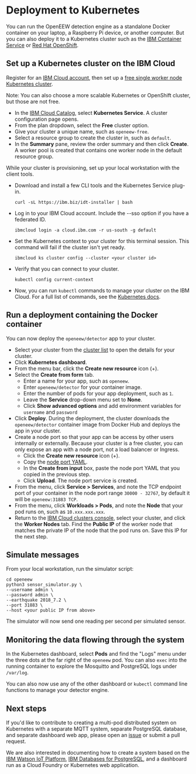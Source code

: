 # Deployment to Kubernetes

You can run the OpenEEW detection engine as a standalone Docker container on your laptop, a Raspberry Pi device, or another computer. But you can also deploy it to a Kubernetes cluster such as the [IBM Container Service](https://www.ibm.com/cloud/container-service/) or [Red Hat OpenShift](https://www.ibm.com/cloud/openshift).

## Set up a Kubernetes cluster on the IBM Cloud

Register for an [IBM Cloud account](https://developer.ibm.com/dwwi/jsp/register.jsp?eventid=cfc-2020-projects), then set up a [free single worker node Kubernetes cluster](https://cloud.ibm.com/docs/containers?topic=containers-getting-started#clusters_gs).

Note: You can also choose a more scalable Kubernetes or OpenShift cluster, but those are not free.

* In the [IBM Cloud Catalog](https://cloud.ibm.com/catalog?category=containers), select **Kubernetes Service**. A cluster configuration page opens.
* From the plan dropdown, select the **Free** cluster option.
* Give your cluster a unique name, such as `openeew-free`.
* Select a resource group to create the cluster in, such as `default`.
* In the **Summary** pane, review the order summary and then click **Create**. A worker pool is created that contains one worker node in the default resource group.

While your cluster is provisioning, set up your local workstation with the client tools.

* Download and install a few CLI tools and the Kubernetes Service plug-in.

  ```shell-script
  curl -sL https://ibm.biz/idt-installer | bash
  ```

* Log in to your IBM Cloud account. Include the --sso option if you have a federated ID.

  ```shell-script
  ibmcloud login -a cloud.ibm.com -r us-south -g default
  ```

* Set the Kubernetes context to your cluster for this terminal session. This command will fail if the cluster isn't yet ready.

  ```shell-script
  ibmcloud ks cluster config --cluster <your cluster id>
  ```

* Verify that you can connect to your cluster.

  ```shell-script
  kubectl config current-context
  ```

* Now, you can run `kubectl` commands to manage your cluster on the IBM Cloud. For a full list of commands, see the [Kubernetes docs](https://kubectl.docs.kubernetes.io/).

## Run a deployment containing the Docker container

You can now deploy the `openeew/detector` app to your cluster.

* Select your cluster from the [cluster list](https://cloud.ibm.com/kubernetes/clusters) to open the details for your cluster.
* Click **Kubernetes dashboard**.
* From the menu bar, click the **Create new resource** icon (+).
* Select the **Create from form** tab.
  * Enter a name for your app, such as `openeew`.
  * Enter `openeew/detector` for your container image.
  * Enter the number of pods for your app deployment, such as `1`.
  * Leave the **Service** drop-down menu set to **None**.
  * Click **Show advanced options** and add environment variables for `username` and `password`
* Click **Deploy**. During the deployment, the cluster downloads the `openeew/detector` container image from Docker Hub and deploys the app in your cluster.
* Create a node port so that your app can be access by other users internally or externally. Because your cluster is a free cluster, you can only expose an app with a node port, not a load balancer or Ingress.
  * Click the **Create new resource** icon (+).
  * Copy the [node port YAML](openeew.yaml).
  * In the **Create from input** box, paste the node port YAML that you copied in the previous step.
  * Click **Upload**. The node port service is created.
* From the menu, click **Service > Services**, and note the TCP endpoint port of your container in the node port range `30000 - 32767`, by default it will be `openeew:31883 TCP`.
* From the menu, click **Workloads > Pods**, and note the **Node** that your pod runs on, such as `10.xxx.xxx.xxx`.
* Return to the [IBM Cloud clusters console](https://cloud.ibm.com/kubernetes/clusters), select your cluster, and click the **Worker Nodes** tab. Find the **Public IP** of the worker node that matches the private IP of the node that the pod runs on. Save this IP for the next step.

## Simulate messages

From your local workstation, run the simulator script:

```shell-script
cd openeew
python3 sensor_simulator.py \
--username admin \
--password admin \
--earthquake 2018_7.2 \
--port 31883 \
--host <your public IP from above>
```

The simulator will now send one reading per second per simulated sensor.

## Monitoring the data flowing through the system

In the Kubernetes dashboard, select **Pods** and find the "Logs" menu under the three dots at the far right of the `openeew` pod. You can also `exec` into the running container to explore the Mosquitto and PostgreSQL logs under `/var/log`.

You can also now use any of the other dashboard or `kubectl` command line functions to manage your detector engine.

## Next steps

If you'd like to contribute to creating a multi-pod distributed system on Kubernetes with a separate MQTT system, separate PostgreSQL database, and separate dashboard web app, please open an [issue](https://github.com/openeew/openeew-detection/issues) or submit a pull request. 

We are also interested in documenting how to create a system based on the [IBM Watson IoT Platform](https://cloud.ibm.com/catalog/services/internet-of-things-platform), [IBM Databases for PostgreSQL](https://cloud.ibm.com/catalog/services/databases-for-postgresql), and a dashboard run as a Cloud Foundry or Kubernetes web application. 
